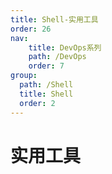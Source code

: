 ```yaml
---
title: Shell-实用工具
order: 26
nav:
    title: DevOps系列
    path: /DevOps
    order: 7
group:
  path: /Shell
  title: Shell
  order: 2
---
```


# 实用工具
